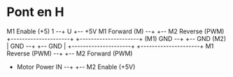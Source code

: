 # Pont en H
                        
  M1 Enable (+5)   1 --+  U  +-- +5V
  M1 Forward (M)     --+     +-- M2 Reverse (PWM)
 +---------------------+     +---------------------+
(M1)             GND --+     +-- GND             (M2) 
 |               GND --+     +-- GND               |
 +---------------------+     +---------------------+
M1 Reverse (PWM)     --+     +-- M2 Forward (PWM)
 + Motor Power IN    --+     +-- M2 Enable (+5V) 
